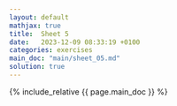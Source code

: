 ```yaml
---
layout: default
mathjax: true
title:  Sheet 5
date:   2023-12-09 08:33:19 +0100
categories: exercises 
main_doc: "main/sheet_05.md"
solution: true
---
```




{% include_relative {{ page.main_doc }} %}
